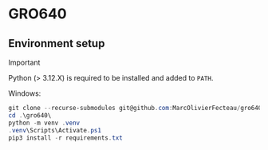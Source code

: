 # GRO640

## Environment setup

> [!IMPORTANT]
> Python (> 3.12.X) is required to be installed and added to `PATH`.

Windows:

```ps1
git clone --recurse-submodules git@github.com:MarcOlivierFecteau/gro640.git .\gro640\
cd .\gro640\
python -m venv .venv
.venv\Scripts\Activate.ps1
pip3 install -r requirements.txt
```

